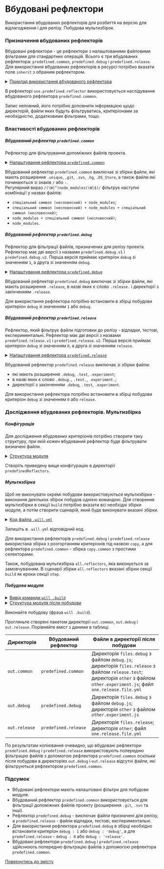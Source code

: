 # Вбудовані рефлектори  

Використання вбудованих рефлекторів для розбиття на версію для відлагодження і для релізу. Побудова мультизбірок.

### Призначення вбудованих рефлекторів
Вбудовані рефлектори - це рефлектори з налаштованими файловими фільтрами для стандартних операцій. Всього є три вбудованих рефлектора: `predefined.common`, `predefined.debug` i `predefined.release`.  
Для використання вбудованих рефлекторів в ресурсі потрібно вказати поле `inherit` з обраним рефлектором.   

<details>
  <summary><u>Приклад використання вбудованого рефлектора</u></summary>

```yaml
reflector :

    use.predefined.reflector :
        inherit : predefined.common

```

</details>

В рефлекторі `use.predefined.reflector` використовується наслідування вбудованого рефлектора `predefined.common`. 

Запис неповний, його потрібно доповнити інформацією щодо директорій, файли яких будуть фільтруватись, критеріонами за необхідністю, додатковими фільтрами, тощо.  

### Властивості вбудованих рефлекторів

##### Вбудований рефлектор `predefined.common` 

Рефлектор для фільтрування допоміжних файлів проекта.   

<details>
  <summary><u>Налаштування рефлектора <code>predefined.common</code></u></summary>

```yaml
    src :
      maskAll :
        excludeAny :
          - !!js/regex '/(\W|^)node_modules(\W|$)/'
          - !!js/regex '/\.unique$/'
          - !!js/regex '/\.git$/'
          - !!js/regex '/\.svn$/'
          - !!js/regex '/\.hg$/'
          - !!js/regex '/\.DS_Store$/'
          - !!js/regex '/(^|\/)-/'

```

</details>


Вбудований рефлектор `predefined.common` виключає зі збірки файли, які мають розширення `.unique`, `,git`, `.svn`, `.hg`, `.DS_Store`, а також файли які починаються зі знаків `/` або `-`.  
Регулярний вираз `/(\W|^)node_modules(\W|$)/` фільтрує наступні комбінації у назвах файлів:   
- `спеціальний символ (несловесний) + node_modules`;  
- `спеціальний символ (несловесний) + node_modules + спеціальний символ (несловесний)`;  
- `node_modules + спеціальний символ (несловесний)`;  
- `node_modules`.    

##### Вбудований рефлектор `predefined.debug`

Рефлектор для фільтрації файлів, призначених для релізу проекта. Рефлектор має дві версії з назвами `predefined.debug.v1` i `predefined.debug.v2`. Перша версія приймає критеріон `debug` зі значенням `1`, a друга зі значенням `debug`.  

<details>
  <summary><u>Налаштування рефлектора <code>predefined.debug</code></u></summary>

```yaml
     src :
       maskAll :
         excludeAny :
           - !!js/regex '/\.release($|\.|\/)/i'
     criterion :
       debug : 1

```

</details>

Вбудований рефлектор `predefined.debug` виключає зі збірки файли, які мають розширення `.release`, в назві яких є слово `.release.` і директорії з закінченням `.release`. 

Для використання рефлектора потрібно встановити в збірці побудови критеріон `debug` зі значенням `1` або `debug`.  

##### Вбудований рефлектор `predefined.release`  

Рефлектор, який фільтрує файли підготовки до релізу - відладки, тестові, експериментальні. Рефлектор має дві версії з назвами `predefined.release.v1` i `predefined.release.v2`. Перша версія приймає критеріон `debug` зі значенням `0`, a друга зі значенням `release`.  

<details>
  <summary><u>Налаштування рефлектора <code>predefined.release</code></u></summary>

```yaml
     src :
       maskAll :
         excludeAny :
           - !!js/regex '/\.debug($|\.|\/)/i'
           - !!js/regex '/\.test($|\.|\/)/i'
           - !!js/regex '/\.experiment($|\.|\/)/i'
     criterion :
       debug : 0

```

</details>


Вбудований рефлектор `predefined.release` виключає зі збірки файли:
- які мають розширення `.debug`, `.test`, `.experiment`;  
- в назві яких є слово `.debug.`, `.test.`, `.experiment.`;  
- директорії з закінченням `.debug`, `.test`, `.experiment`.   

Для використання рефлектора потрібно встановити в збірці побудови критеріон `debug` зі значенням `0` або `release`.  

### Дослідження вбудованих рефлекторів. Мультизбірка

##### Конфігурація

Для дослідження вбудованих критеріонів потрібно створити таку структуру, при якій кожен вбудований рефлектор буде фільтрувати визначені файли.   

<details>
  <summary><u>Структура модуля</u></summary>

```
predefinedReflectors
        ├── proto
        │     ├── files.debug
        │     │     ├── debug.DS_Store
        │     │     └── debug.js
        │     ├── files.release
        │     │     └── release.test
        │     ├── node_modules              #  directory    
        │     ├── other
        │     │     └── other.experiment
        │     ├── -files.yml
        │     └── one.release.file.yml
        │
        └── .will.yml       

```

</details>

Створіть приведену вище конфігурацію в директорії `predefinedReflectors`.

##### Мультизбірка  

Щоб не виконувати окремі побудови використовуються мультизбірки - виконання декількох збірок побудов однією командою. Для створення мультизбірки в секції `build` потрібно вказати всі необхідні збірки модуля, а потім створити сценарій, який буде виконувати вказані збірки.    

<details>
  <summary><u>Код файла <code>.will.yml</code></u></summary>

```yaml
about :

  name : predefinedReflectors
  description : "To use predefined reflectors"
  version : 0.0.1

path :

  out.debug :
    path : out.debug
    criterion :
      debug : 1

  out.release :
    path : out.release
    criterion :
      debug : 0

reflector :

  reflect.project:
    inherit: predefined.*
    src:
      filePath:
        proto : 1
    dst:
      filePath: path::out.*=1
    criterion :
      debug : [ 0,1 ]

  reflect.copy.common:
    inherit: predefined.common
    src:
      filePath:
        proto : 1
    dst:
      filePath: out.common

step :

  reflect.project :
    inherit : predefined.reflect
    reflector : reflect.project*=1
    criterion :
      debug : [ 0,1 ]

  reflect.copy.common :
    inherit : predefined.reflect
    reflector : reflect.copy.common

build :

  copy :
    criterion :
      debug : [ 0,1 ]
    steps :
      - reflect.project*=1

  copy.common :
    steps :
      - reflect.copy.common

  all.reflectors :
    criterion :
      default : 1
    steps :
      - build::copy.
      - build::copy.debug
      - build::copy.common

```

</details>

Запишіть в `.will.yml` відповідний код. 

Для використання рефлекторів `predefined.debug` i `predefined.release` використана збірка з розгортанням критеріонів під назвою `copy`, а для рефлектора `predefined.common` - збірка `copy.common` з простими селекторами.    

Також, побудована мультизбірка `all.reflectors`, яка виконується за замовчуванням. В сценарії збірки `all.reflectors` вказані збірки секції `build` як кроки секції `step`.  

##### Побудова модуля

<details>
  <summary><u>Вивід команди <code>will .build</code></u></summary>

```
[user@user ~]$ will .build
...
  Building module::predefinedReflectors / build::all.reflectors
   + reflect.project. reflected 4 files /path_to_file/ : out.release <- proto in 1.548s
   + reflect.project.debug reflected 5 files /path_to_file/ : out.debug <- proto in 1.219s
   + reflect.copy.common reflected 8 files /path_to_file/ : out.common <- proto in 0.918s
  Built module::predefinedReflectors / build::all.reflectors in 3.967s

```

</details>
<details>
  <summary><u>Структура модуля після побудови</u></summary>

```
predefinedReflectors
        ├── out.common
        │     ├── ... (look at the table)
        ├── out.debug
        │     ├── ... (look at the table)
        ├── out.release
        │     ├── ... (look at the table)
        ├── proto
        │     ├── ... (start configuration)
        │
        └── .will.yml       

```

</details>

Виконайте побудову (фраза `will .build`).

Прогляньте створені пакетом директорії `out.common`, `out.debug` i `out.release`. Порівняйте вміст з даними в таблиці.

| Директорія    | Вбудований рефлектор | Файли в директорії після побудови |
|---------------|----------------------|-----------------------------------|
| `out.common`  | `predefined.common`  | Директорія `files.debug` з файлом `debug.js`; директорія `files.release` з файлом `release.test`; директорія `other` з файлом `other.experiment.js`; файл `one.release.file.yml` |
| `out.debug`   | `predefined.debug`   | Директорія `files.debug` з файлом `debug.js`; директорія `other` з файлом `other.experiment.js`        |
| `out.release` | `predefined.release` | Директорія `files.release`; директорія `other`; файл `one.release.file.yml` |

По результатам копіювання очевидно, що вбудовані рефлектори `predefined.debug` i `predefined.release` використовують попередню фільтрацію файлів з допомогою рефлектора `predefined.common` оскільки після побудови в директоріях  `out.debug` і `out.release` відсутні файли, які фільтруються рефлектором `predefined.common`.

### Підсумок  

- Вбудовані рефлектори мають налаштовані фільтри для побудови модуля.
- Вбудований рефлектор `predefined.common` використовується для фільтрації допоміжних файлів проекту (розширення `.git`, `.svn` та інші).  
- Рефлектор `predefined.debug` - виключає файли призначені для релізу, а `predefined.release` - файли відладки, тестові, експериментальні.
- Для використання рефлектора `predefined.debug` в збірці необхідно встановити критеріон `debug : 1` або `debug : 'debug'`, а для `predefined.release` - `debug : 0` або `debug : 'release'`.
- Вбудовані рефлектори `predefined.debug` i `predefined.release` здійснюють попередню фільтрацію файлів з допомогою рефлектора `predefined.common`.

[Повернутись до змісту](../README.md#tutorials)
